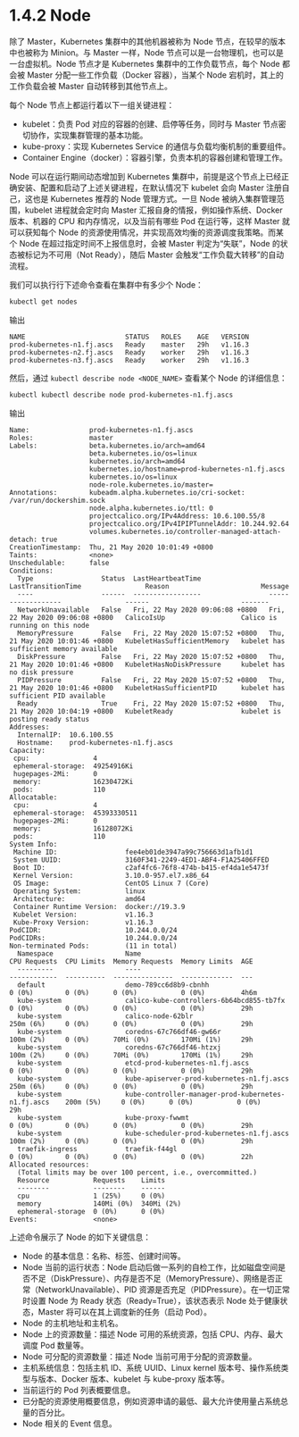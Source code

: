 # 1.4.2 Node

除了 Master，Kubernetes 集群中的其他机器被称为 Node 节点，在较早的版本中也被称为 Minion。与 Master 一样，Node 节点可以是一台物理机，也可以是一台虚拟机。Node 节点才是 Kubernetes 集群中的工作负载节点，每个 Node 都会被 Master 分配一些工作负载（Docker 容器），当某个 Node 宕机时，其上的工作负载会被 Master 自动转移到其他节点上。

每个 Node 节点上都运行着以下一组关键进程：
* kubelet：负责 Pod 对应的容器的创建、启停等任务，同时与 Master 节点密切协作，实现集群管理的基本功能。
* kube-proxy：实现 Kubernetes Service 的通信与负载均衡机制的重要组件。
* Container Engine（docker）：容器引擎，负责本机的容器创建和管理工作。

Node 可以在运行期间动态增加到 Kubernetes 集群中，前提是这个节点上已经正确安装、配置和启动了上述关键进程，在默认情况下 kubelet 会向 Master 注册自己，这也是 Kubernetes 推荐的 Node 管理方式。一旦 Node 被纳入集群管理范围，kubelet 进程就会定时向 Master 汇报自身的情报，例如操作系统、Docker 版本、机器的 CPU 和内存情况，以及当前有哪些 Pod 在运行等，这样 Master 就可以获知每个 Node 的资源使用情况，并实现高效均衡的资源调度我策略。而某个 Node 在超过指定时间不上报信息时，会被 Master 判定为“失联”，Node 的状态被标记为不可用（Not Ready），随后 Master 会触发“工作负载大转移”的自动流程。

我们可以执行行下述命令查看在集群中有多少个 Node：
```bash
kubectl get nodes
```

输出

```text
NAME                         STATUS   ROLES    AGE   VERSION
prod-kubernetes-n1.fj.ascs   Ready    master   29h   v1.16.3
prod-kubernetes-n2.fj.ascs   Ready    worker   29h   v1.16.3
prod-kubernetes-n3.fj.ascs   Ready    worker   29h   v1.16.3
```

然后，通过 `kubectl describe node <NODE_NAME>` 查看某个 Node 的详细信息：
```bash
kubectl kubectl describe node prod-kubernetes-n1.fj.ascs
```

输出

```text
Name:               prod-kubernetes-n1.fj.ascs
Roles:              master
Labels:             beta.kubernetes.io/arch=amd64
                    beta.kubernetes.io/os=linux
                    kubernetes.io/arch=amd64
                    kubernetes.io/hostname=prod-kubernetes-n1.fj.ascs
                    kubernetes.io/os=linux
                    node-role.kubernetes.io/master=
Annotations:        kubeadm.alpha.kubernetes.io/cri-socket: /var/run/dockershim.sock
                    node.alpha.kubernetes.io/ttl: 0
                    projectcalico.org/IPv4Address: 10.6.100.55/8
                    projectcalico.org/IPv4IPIPTunnelAddr: 10.244.92.64
                    volumes.kubernetes.io/controller-managed-attach-detach: true
CreationTimestamp:  Thu, 21 May 2020 10:01:49 +0800
Taints:             <none>
Unschedulable:      false
Conditions:
  Type                 Status  LastHeartbeatTime                 LastTransitionTime                Reason                       Message
  ----                 ------  -----------------                 ------------------                ------                       -------
  NetworkUnavailable   False   Fri, 22 May 2020 09:06:08 +0800   Fri, 22 May 2020 09:06:08 +0800   CalicoIsUp                   Calico is running on this node
  MemoryPressure       False   Fri, 22 May 2020 15:07:52 +0800   Thu, 21 May 2020 10:01:46 +0800   KubeletHasSufficientMemory   kubelet has sufficient memory available
  DiskPressure         False   Fri, 22 May 2020 15:07:52 +0800   Thu, 21 May 2020 10:01:46 +0800   KubeletHasNoDiskPressure     kubelet has no disk pressure
  PIDPressure          False   Fri, 22 May 2020 15:07:52 +0800   Thu, 21 May 2020 10:01:46 +0800   KubeletHasSufficientPID      kubelet has sufficient PID available
  Ready                True    Fri, 22 May 2020 15:07:52 +0800   Thu, 21 May 2020 10:04:19 +0800   KubeletReady                 kubelet is posting ready status
Addresses:
  InternalIP:  10.6.100.55
  Hostname:    prod-kubernetes-n1.fj.ascs
Capacity:
 cpu:                4
 ephemeral-storage:  49254916Ki
 hugepages-2Mi:      0
 memory:             16230472Ki
 pods:               110
Allocatable:
 cpu:                4
 ephemeral-storage:  45393330511
 hugepages-2Mi:      0
 memory:             16128072Ki
 pods:               110
System Info:
 Machine ID:                 fee4eb01de3947a99c756663d1afb1d1
 System UUID:                3160F341-2249-4ED1-ABF4-F1A25406FFED
 Boot ID:                    c2af4fc6-76f8-474b-b415-ef4da1e5473f
 Kernel Version:             3.10.0-957.el7.x86_64
 OS Image:                   CentOS Linux 7 (Core)
 Operating System:           linux
 Architecture:               amd64
 Container Runtime Version:  docker://19.3.9
 Kubelet Version:            v1.16.3
 Kube-Proxy Version:         v1.16.3
PodCIDR:                     10.244.0.0/24
PodCIDRs:                    10.244.0.0/24
Non-terminated Pods:         (11 in total)
  Namespace                  Name                                                  CPU Requests  CPU Limits  Memory Requests  Memory Limits  AGE
  ---------                  ----                                                  ------------  ----------  ---------------  -------------  ---
  default                    demo-789cc6d8b9-cbnhh                                 0 (0%)        0 (0%)      0 (0%)           0 (0%)         4h6m
  kube-system                calico-kube-controllers-6b64bcd855-tb7fx              0 (0%)        0 (0%)      0 (0%)           0 (0%)         29h
  kube-system                calico-node-62blr                                     250m (6%)     0 (0%)      0 (0%)           0 (0%)         29h
  kube-system                coredns-67c766df46-gw66r                              100m (2%)     0 (0%)      70Mi (0%)        170Mi (1%)     29h
  kube-system                coredns-67c766df46-htzxj                              100m (2%)     0 (0%)      70Mi (0%)        170Mi (1%)     29h
  kube-system                etcd-prod-kubernetes-n1.fj.ascs                       0 (0%)        0 (0%)      0 (0%)           0 (0%)         29h
  kube-system                kube-apiserver-prod-kubernetes-n1.fj.ascs             250m (6%)     0 (0%)      0 (0%)           0 (0%)         29h
  kube-system                kube-controller-manager-prod-kubernetes-n1.fj.ascs    200m (5%)     0 (0%)      0 (0%)           0 (0%)         29h
  kube-system                kube-proxy-fwwmt                                      0 (0%)        0 (0%)      0 (0%)           0 (0%)         29h
  kube-system                kube-scheduler-prod-kubernetes-n1.fj.ascs             100m (2%)     0 (0%)      0 (0%)           0 (0%)         29h
  traefik-ingress            traefik-f44gl                                         0 (0%)        0 (0%)      0 (0%)           0 (0%)         22h
Allocated resources:
  (Total limits may be over 100 percent, i.e., overcommitted.)
  Resource           Requests    Limits
  --------           --------    ------
  cpu                1 (25%)     0 (0%)
  memory             140Mi (0%)  340Mi (2%)
  ephemeral-storage  0 (0%)      0 (0%)
Events:              <none>
```

上述命令展示了 Node 的如下关键信息：
* Node 的基本信息：名称、标签、创建时间等。
* Node 当前的运行状态：Node 启动后做一系列的自检工作，比如磁盘空间是否不足（DiskPressure）、内存是否不足（MemoryPressure）、网络是否正常（NetworkUnavailable）、PID 资源是否充足（PIDPressure）。在一切正常时设置 Node 为 Ready 状态（Ready=True），该状态表示 Node 处于健康状态，Master 将可以在其上调度新的任务（启动 Pod）。
* Node 的主机地址和主机名。
* Node 上的资源数量：描述 Node 可用的系统资源，包括 CPU、内存、最大调度 Pod 数量等。
* Node 可分配的资源数量：描述 Node 当前可用于分配的资源数量。
* 主机系统信息：包括主机 ID、系统 UUID、Linux kernel 版本号、操作系统类型与版本、Docker 版本、kubelet 与 kube-proxy 版本等。
* 当前运行的 Pod 列表概要信息。
* 已分配的资源使用概要信息，例如资源申请的最低、最大允许使用量占系统总量的百分比。
* Node 相关的 Event 信息。
